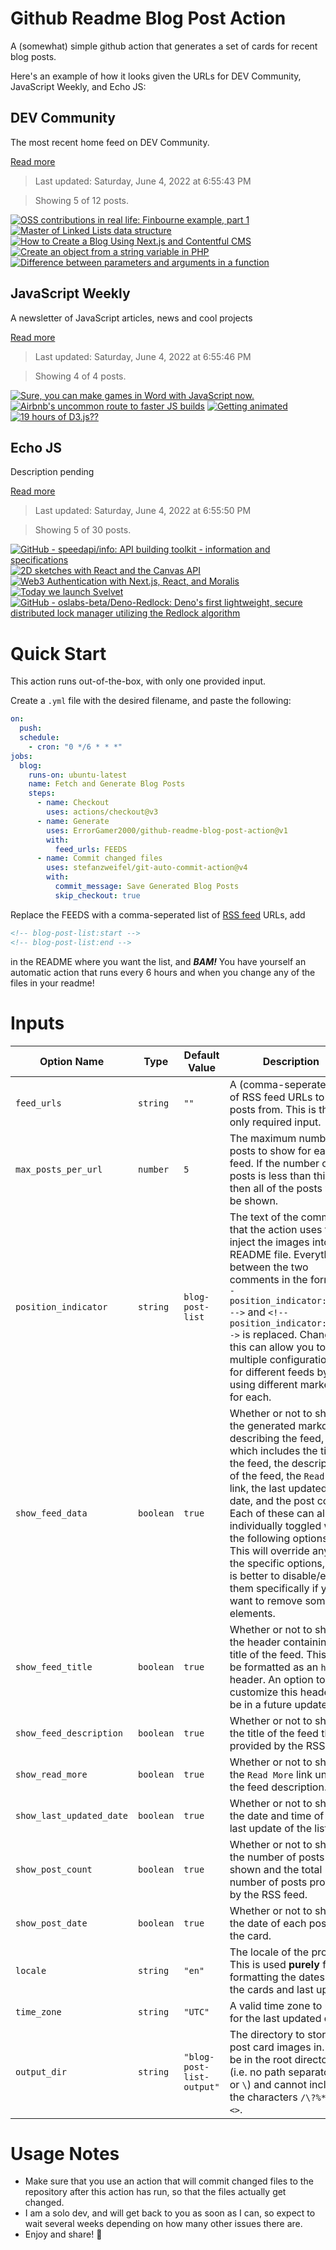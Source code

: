 # Github Readme Blog Post Action

A (somewhat) simple github action that generates a set of cards for recent blog posts.

Here's an example of how it looks given the URLs for DEV Community, JavaScript Weekly, and Echo JS:

<!-- post-list:start -->
## DEV Community

The most recent home feed on DEV Community.

[Read more](https://dev.to)
> Last updated: Saturday, June 4, 2022 at 6:55:43 PM

> Showing 5 of 12 posts.

[![OSS contributions in real life: Finbourne example, part 1](https://raw.githubusercontent.com/ErrorGamer2000/github-readme-blog-post-action/main/generated_files/DEV_Community/OSS_contributions_in_real_life__Finbourne_example__part_1.svg)](https://dev.to/nikitakoselev/oss-contributions-in-real-life-finbourne-example-part-1-36b2)
[![Master of Linked Lists data structure](https://raw.githubusercontent.com/ErrorGamer2000/github-readme-blog-post-action/main/generated_files/DEV_Community/Master_of_Linked_Lists_data_structure.svg)](https://dev.to/mahmoudgalal/master-of-linked-lists-data-structure-edc)
[![How to Create a Blog Using Next.js and Contentful CMS](https://raw.githubusercontent.com/ErrorGamer2000/github-readme-blog-post-action/main/generated_files/DEV_Community/How_to_Create_a_Blog_Using_Next.js_and_Contentful_CMS.svg)](https://dev.to/designly/how-to-create-a-blog-using-nextjs-and-contentful-cms-4286)
[![Create an object from a string variable in PHP](https://raw.githubusercontent.com/ErrorGamer2000/github-readme-blog-post-action/main/generated_files/DEV_Community/Create_an_object_from_a_string_variable_in_PHP.svg)](https://dev.to/yanyy/create-an-object-from-a-string-variable-in-php-2ld8)
[![Difference between parameters and arguments in a function](https://raw.githubusercontent.com/ErrorGamer2000/github-readme-blog-post-action/main/generated_files/DEV_Community/Difference_between_parameters_and_arguments_in_a_function.svg)](https://dev.to/jfitech/difference-between-parameters-and-arguments-in-a-function-1j14)


## JavaScript Weekly

A newsletter of JavaScript articles, news and cool projects

[Read more](https://javascriptweekly.com/)
> Last updated: Saturday, June 4, 2022 at 6:55:46 PM

> Showing 4 of 4 posts.

[![Sure, you can make games in Word with JavaScript now.](https://raw.githubusercontent.com/ErrorGamer2000/github-readme-blog-post-action/main/generated_files/JavaScript_Weekly/Sure__you_can_make_games_in_Word_with_JavaScript_now..svg)](https://javascriptweekly.com/issues/592)
[![Airbnb's uncommon route to faster JS builds](https://raw.githubusercontent.com/ErrorGamer2000/github-readme-blog-post-action/main/generated_files/JavaScript_Weekly/Airbnb's_uncommon_route_to_faster_JS_builds.svg)](https://javascriptweekly.com/issues/591)
[![Getting animated](https://raw.githubusercontent.com/ErrorGamer2000/github-readme-blog-post-action/main/generated_files/JavaScript_Weekly/Getting_animated.svg)](https://javascriptweekly.com/issues/590)
[![19 hours of D3.js??](https://raw.githubusercontent.com/ErrorGamer2000/github-readme-blog-post-action/main/generated_files/JavaScript_Weekly/19_hours_of_D3.js__.svg)](https://javascriptweekly.com/issues/589)


## Echo JS

Description pending

[Read more](
http://www.echojs.com
)
> Last updated: Saturday, June 4, 2022 at 6:55:50 PM

> Showing 5 of 30 posts.

[![GitHub - speedapi/info: API building toolkit - information and specifications](https://raw.githubusercontent.com/ErrorGamer2000/github-readme-blog-post-action/main/generated_files/_Echo_JS_/GitHub_-_speedapi_info__API_building_toolkit_-_information_and_specifications.svg)](https://github.com/speedapi/info)
[![2D sketches with React and the Canvas API](https://raw.githubusercontent.com/ErrorGamer2000/github-readme-blog-post-action/main/generated_files/_Echo_JS_/2D_sketches_with_React_and_the_Canvas_API.svg)](https://blog.openreplay.com/2d-sketches-with-react-and-the-canvas-api)
[![Web3 Authentication with Next.js, React, and Moralis](https://raw.githubusercontent.com/ErrorGamer2000/github-readme-blog-post-action/main/generated_files/_Echo_JS_/Web3_Authentication_with_Next.js__React__and_Moralis.svg)](https://blog.openreplay.com/web3-authentication-with-next-js-react-and-moralis)
[![
Today we launch Svelvet
](https://raw.githubusercontent.com/ErrorGamer2000/github-readme-blog-post-action/main/generated_files/_Echo_JS_/_Today_we_launch_Svelvet_.svg)](
http://svelvet.io/
)
[![GitHub - oslabs-beta/Deno-Redlock: Deno's first lightweight, secure distributed lock manager utilizing the Redlock algorithm](https://raw.githubusercontent.com/ErrorGamer2000/github-readme-blog-post-action/main/generated_files/_Echo_JS_/GitHub_-_oslabs-beta_Deno-Redlock__Deno's_first_lightweight__secure_distributed_lock_manager_utilizing_the_Redlock_algorithm.svg)](https://github.com/oslabs-beta/Deno-Redlock)


<!-- post-list:end -->

# Quick Start

This action runs out-of-the-box, with only one provided input.

Create a `.yml` file with the desired filename, and paste the following:

```yml
on:
  push:
  schedule:
    - cron: "0 */6 * * *"
jobs:
  blog:
    runs-on: ubuntu-latest
    name: Fetch and Generate Blog Posts
    steps:
      - name: Checkout
        uses: actions/checkout@v3
      - name: Generate
        uses: ErrorGamer2000/github-readme-blog-post-action@v1
        with:
          feed_urls: FEEDS
      - name: Commit changed files
        uses: stefanzweifel/git-auto-commit-action@v4
        with:
          commit_message: Save Generated Blog Posts
          skip_checkout: true
```

Replace the FEEDS with a comma-seperated list of [RSS feed](https://rss.com/blog/how-do-rss-feeds-work/) URLs, add

```md
<!-- blog-post-list:start -->
<!-- blog-post-list:end -->
```

in the README where you want the list, and **_BAM!_** You have yourself an automatic action that runs every 6 hours and when you change any of the files in your readme!

# Inputs

<table>
  <thead>
    <tr>
      <th>Option Name</th>
      <th>Type</th>
      <th>Default Value</th>
      <th>Description</th>
    </tr>
  </thead>
  <tbody>
    <tr>
      <td><code>feed_urls</code></td>
      <td><code>string</code></td>
      <td><code>""</code></td>
      <td>A (comma-seperated) list of RSS feed URLs to load posts from. This is the only required input.</td>
    </tr>
    <tr>
      <td><code>max_posts_per_url</code></td>
      <td><code>number</code></td>
      <td><code>5</code></td>
      <td>The maximum number of posts to show for each feed. If the number of posts is less than this, then all of the posts will be shown.</td>
    </tr>
    <tr>
      <td><code>position_indicator</code></td>
      <td><code>string</code></td>
      <td><code>blog-post-list</code></td>
      <td>The text of the comments that the action uses to inject the images into the README file. Everything between the two comments in the form <code>&lt;!-- position_indicator:start --&gt;</code> and <code>&lt;!-- position_indicator:end --&gt;</code> is replaced. Changing this can allow you to use multiple configurations for different feeds by using different markers for each.</td>
    </tr>
    <tr>
      <td><code>show_feed_data</code></td>
      <td><code>boolean</code></td>
      <td><code>true</code></td>
      <td>Whether or not to show the generated markdown describing the feed, which includes the title of the feed, the description of the feed, the <code>Read More</code> link, the last updated date, and the post count. Each of these can also be individually toggled with the following options. This will override any of the specific options, so it is better to disable/enable them specifically if you want to remove some elements.</td>
    </tr>
    <tr>
      <td><code>show_feed_title</code></td>
      <td><code>boolean</code></td>
      <td><code>true</code></td>
      <td>Whether or not to show the header containing the title of the feed. This will be formatted as an <code>h2</code> header. An option to customize this header will be in a future update.</td>
    </tr>
    <tr>
      <td><code>show_feed_description</code></td>
      <td><code>boolean</code></td>
      <td><code>true</code></td>
      <td>Whether or not to show the title of the feed that is provided by the RSS feed.</td>
    </tr>
    <tr>
      <td><code>show_read_more</code></td>
      <td><code>boolean</code></td>
      <td><code>true</code></td>
      <td>Whether or not to show the <code>Read More</code> link under the feed description.</td>
    </tr>
    <tr>
      <td><code>show_last_updated_date</code></td>
      <td><code>boolean</code></td>
      <td><code>true</code></td>
      <td>Whether or not to show the date and time of the last update of the list.</td>
    </tr>
    <tr>
      <td><code>show_post_count</code></td>
      <td><code>boolean</code></td>
      <td><code>true</code></td>
      <td>Whether or not to show the number of posts shown and the total number of posts provided by the RSS feed.</td>
    </tr>
    <tr>
      <td><code>show_post_date</code></td>
      <td><code>boolean</code></td>
      <td><code>true</code></td>
      <td>Whether or not to show the date of each post on the card.</td>
    </tr>
    <tr>
      <td><code>locale</code></td>
      <td><code>string</code></td>
      <td><code>"en"</code></td>
      <td>The locale of the project. This is used <strong>purely</strong> for formatting the dates of the cards and last update.</td>
    </tr>
    <tr>
      <td><code>time_zone</code></td>
      <td><code>string</code></td>
      <td><code>"UTC"</code></td>
      <td>A valid time zone to use for the last updated date.</td>
    </tr>
    <tr>
      <td><code>output_dir</code></td>
      <td><code>string</code></td>
      <td><code>"blog-post-list-output"</code></td>
      <td>The directory to store the post card images in. Must be in the root directory (i.e. no path separators <code>/</code> or <code>\</code>) and cannot include the characters <code>/\?%*:|"&lt;&gt;</code>.</td>
    </tr>
<!--
    <tr>
      <td><code></code></td>
      <td><cde></cde></td>
      <td><code></code></td>
      <td></td>
    </tr>
-->
  </tbody>
</table>

# Usage Notes

- Make sure that you use an action that will commit changed files to the repository after this action has run, so that the files actually get changed.
- I am a solo dev, and will get back to you as soon as I can, so expect to wait several weeks depending on how many other issues there are.
- Enjoy and share! 🤗
